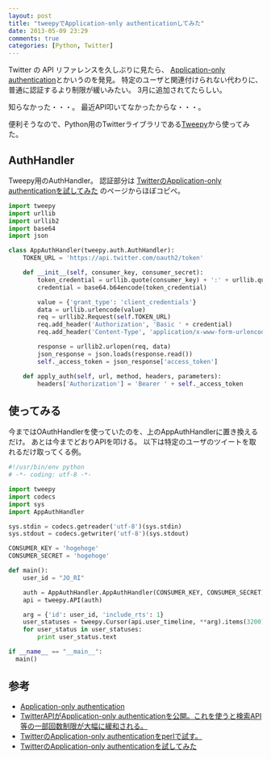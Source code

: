 ```yaml
---
layout: post
title: "tweepyでApplication-only authenticationしてみた"
date: 2013-05-09 23:29
comments: true
categories: [Python, Twitter]
---
```


Twitter の API リファレンスを久しぶりに見たら、
[Application-only authentication](https://dev.twitter.com/docs/auth/application-only-auth)とかいうのを発見。
特定のユーザと関連付けられない代わりに、普通に認証するより制限が緩いみたい。
3月に追加されてたらしい。

知らなかった・・・。
最近API叩いてなかったからな・・・。

便利そうなので、Python用のTwitterライブラリである[Tweepy](https://github.com/tweepy/tweepy)から使ってみた。

<!-- More -->

## AuthHandler
Tweepy用のAuthHandler。
認証部分は
[TwitterのApplication-only authenticationを試してみた](http://ktkrhr.hatenablog.com/entry/2013/03/27/002447)
のページからほぼコピペ。

``` python AppAuthHandler.py
import tweepy
import urllib
import urllib2
import base64
import json

class AppAuthHandler(tweepy.auth.AuthHandler):
    TOKEN_URL = 'https://api.twitter.com/oauth2/token'

    def __init__(self, consumer_key, consumer_secret):
        token_credential = urllib.quote(consumer_key) + ':' + urllib.quote(consumer_secret)
        credential = base64.b64encode(token_credential)

        value = {'grant_type': 'client_credentials'}
        data = urllib.urlencode(value)
        req = urllib2.Request(self.TOKEN_URL)
        req.add_header('Authorization', 'Basic ' + credential)
        req.add_header('Content-Type', 'application/x-www-form-urlencoded;charset=UTF-8')

        response = urllib2.urlopen(req, data)
        json_response = json.loads(response.read())
        self._access_token = json_response['access_token']

    def apply_auth(self, url, method, headers, parameters):
        headers['Authorization'] = 'Bearer ' + self._access_token
```

## 使ってみる

今まではOAuthHandlerを使っていたのを、上のAppAuthHandlerに置き換えるだけ。
あとは今までどおりAPIを叩ける。
以下は特定のユーザのツイートを取れるだけ取ってくる例。

``` python crawl.py
#!/usr/bin/env python
# -*- coding: utf-8 -*-

import tweepy
import codecs
import sys
import AppAuthHandler

sys.stdin = codecs.getreader('utf-8')(sys.stdin)
sys.stdout = codecs.getwriter('utf-8')(sys.stdout)

CONSUMER_KEY = 'hogehoge'
CONSUMER_SECRET = 'hogehoge'

def main():
    user_id = "JO_RI"

    auth = AppAuthHandler.AppAuthHandler(CONSUMER_KEY, CONSUMER_SECRET)
    api = tweepy.API(auth)

    arg = {'id': user_id, 'include_rts': 1}
    user_statuses = tweepy.Cursor(api.user_timeline, **arg).items(3200)
    for user_status in user_statuses:
        print user_status.text

if __name__ == "__main__":
  main()
```

## 参考
- [Application-only authentication](https://dev.twitter.com/docs/auth/application-only-auth)
- [TwitterAPIがApplication-only authenticationを公開。これを使うと検索API等の一部回数制限が大幅に緩和される。](http://blog.k52.org/0162)
- [TwitterのApplication-only authenticationをperlで試す。](http://www.macminiosx.com/2013/03/twitterapplication-only_authen.html)
- [TwitterのApplication-only authenticationを試してみた](http://ktkrhr.hatenablog.com/entry/2013/03/27/002447)
